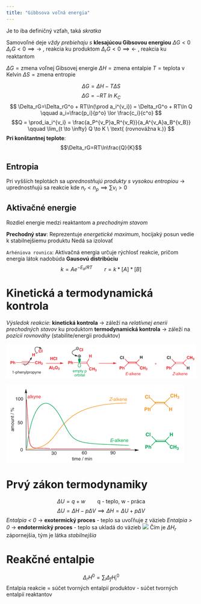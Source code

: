 ```yaml
---
title: "Gibbsova voľná energia"
---
```


Je to iba definičný vzťah, taká *skratka*

Samovoľné deje *vždy prebiehaju s* **klesajúcou Gibsovou energiou** $\Delta G < 0$
$\Delta_rG < 0 \implies \to$ , reakcia ku produktom
$\Delta_rG < 0 \implies \leftarrow$ , reakcia ku reaktantom

$\Delta G = \text{zmena voľnej Gibsovej energie}$
$\Delta H = \text{zmena entalpie}$
$T = \text{teplota v Kelvin}$
$\Delta S = \text{zmena entropie}$

$$\Delta G = \Delta H - T\Delta S$$
$$\Delta G = -RT\ ln\ K_{C}$$
$$ \Delta_rG=\Delta_rG^o + RT\ln(\prod a_i^{v_i}) = \Delta_rG^o + RT\ln Q \qquad a_i=\frac{p_i}{p^o} \lor \frac{c_i}{c^o} $$
$$Q = \prod_ia_i^{v_i} = \frac{a_P^{v_P}a_R^{v_R}}{a_A^{v_A}a_B^{v_B}} \qquad \lim_{t \to \infty} Q \to K \ \text{ (rovnovážna k.)} $$ 
**Pri konštantnej teplote**:
$$\Delta_rG=RT\ln\frac{Q}{K}$$

## Entropia
Pri vyšších teplotách sa *uprednostňujú produkty s vysokou entropiou*
-> uprednostňujú sa reakcie kde $n_r < n_p \implies \sum \nu_i > 0$

## Aktivačné energie
Rozdiel energie medzi reaktantom a *prechodným stavom*

**Prechodný stav**:
Reprezentuje *energetické maximum*, hocijaký posun vedie k stabilnejšiemu produktu
Nedá sa izolovať

`Arhéniova rovnica`:
Aktivačná energia určuje rýchlosť reakcie, pričom energia látok nadobúda **Gausovú distribúciu**
$$k=Ae^{-E_a/RT}\qquad r=k*[A]*[B]$$

# Kinetická a termodynamická kontrola
*Výsledok reakcie*:
**kinetická kontrola** -> záleží na *relatívnej enerii prechodných stavov* ku produktom
**termodynamická kontrola** -> záleží na *pozícii rovnováhy* (stabilite/energii produktov)

![Z je stabilnejší, ale má viacej hindered prechodný stav](attachments/termodynamická_kinetická_kontrola.png)

![](attachments/t_k_kontrola_graf.png)


# Prvý zákon termodynamiky
$$\Delta U=q+w \qquad \text{q - teplo, w - práca}$$
$$\Delta U=\Delta H-p\Delta V \implies \Delta H=\Delta U+p\Delta V$$
*Entalpia < 0* -> **exotermický proces** - teplo sa uvoľňuje z väzieb
*Entalpia > 0* -> **endotermický proces** - teplo sa ukladá do väzieb
![](attachments/endo-exo-termický-proces.png)
Čím je $\Delta H_r$ zápornejšia, tým je látka *stabilnejšia*

# Reakčné entalpie
$$\Delta_r H^0=\sum_i\Delta_f H^0_i$$
Entalpia reakcie = súčet tvorných entalpií produktov - súčet tvorných entalpií reaktantov